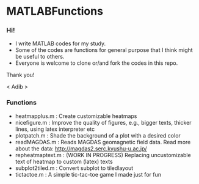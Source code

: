 # MATLABFunctions

### Hi!

- I write MATLAB codes for my study.
- Some of the codes are functions for general purpose that I think might be useful to others.
- Everyone is welcome to clone or/and fork the codes in this repo.

Thank you!

< Adib >

### Functions
- heatmapplus.m                 : Create customizable heatmaps
- nicefigure.m                  : Improve the quality of figures, e.g., bigger texts, thicker lines, using latex interpreter etc
- plotpatch.m                   : Shade the background of a plot with a desired color
- readMAGDAS.m                  : Reads MAGDAS geomagnetic field data. Read more about the data: http://magdas2.serc.kyushu-u.ac.jp/
- repheatmaptext.m              : (WORK IN PROGRESS) Replacing uncustomizable text of heatmap to custom (latex) texts
- subplot2tiled.m               : Convert subplot to tiledlayout
- tictactoe.m                   : A simple tic-tac-toe game I made just for fun
